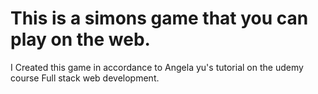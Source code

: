 # This is a simons game that you can play on the web.
I Created this game in accordance to Angela yu's tutorial on the udemy course Full stack web development.
